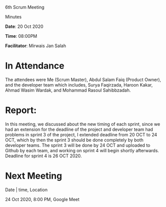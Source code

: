 6th Scrum Meeting 

Minutes

**Date**: 20 Oct 2020

**Time**: 08:00PM

**Facilitator**: Mirwais Jan Salah

# In Attendance

The attendees were Me (Scrum Master), Abdul Salam Faiq (Product Owner), and the developer team which includes, Surya Faqirzada, Haroon Kakar, Ahmad Wasim Wardak, and Mohammad Rasoul Sahibbzadah.

 

# Report:

In this meeting, we discussed about the new timing of each sprint, since we had an extension for the deadline of the project and developer team had problems in sprint 3 of the project, I extended deadline from 20 OCT to 24 OCT, which by then the sprint 3 should be done completely by both developer teams. The sprint 3 will be done by 24 OCT and uploaded to Github by each team, and working on sprint 4 will begin shortly afterwards. Deadline for sprint 4 is 26 OCT 2020.

 

 

# Next Meeting

Date | time, Location

24 Oct 2020, 8:00 PM, Google Meet

